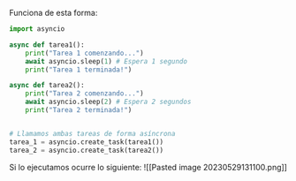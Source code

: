 Funciona de esta forma:
```python
import asyncio

async def tarea1():
    print("Tarea 1 comenzando...")
    await asyncio.sleep(1) # Espera 1 segundo
    print("Tarea 1 terminada!")

async def tarea2():
    print("Tarea 2 comenzando...")
    await asyncio.sleep(2) # Espera 2 segundos
    print("Tarea 2 terminada!")


# Llamamos ambas tareas de forma asíncrona
tarea_1 = asyncio.create_task(tarea1())
tarea_2 = asyncio.create_task(tarea2())
```
Si lo ejecutamos ocurre lo siguiente:
![[Pasted image 20230529131100.png]]
